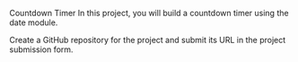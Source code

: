 Countdown Timer
In this project, you will build a countdown timer using the date module.

Create a GitHub repository for the project and submit its URL in the project submission form.
